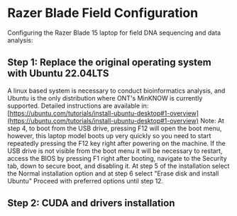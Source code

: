 # Razer Blade Field Configuration
Configuring the Razer Blade 15 laptop for field DNA sequencing and data analysis:

## Step 1: Replace the original operating system with Ubuntu 22.04LTS
A linux based system is necessary to conduct bioinformatics analysis, and Ubuntu is the only distribution where ONT's MinKNOW is currently supported.
Detailed instructions are available in: [https://ubuntu.com/tutorials/install-ubuntu-desktop#1-overview](https://ubuntu.com/tutorials/install-ubuntu-desktop#1-overview)
Note: At step 4, to boot from the USB drive, pressing F12 will open the boot menu, however, this laptop model boots up very quickly so you need to start repeatedly pressing the F12 key right after powering on the machine.
If the USB drive is not visible from the boot menu it will be necessary to restart, access the BIOS by pressing F1 right after booting, navigate to the Security tab, down to secure boot, and disabling it.
At step 5 of the installation select the Normal installation option and at step 6 select "Erase disk and install Ubuntu"
Proceed with preferred options until step 12.

## Step 2: CUDA and drivers installation
